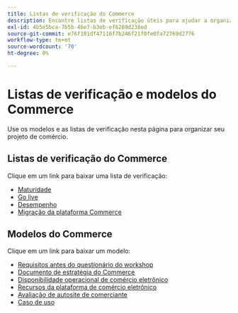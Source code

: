 ```yaml
---
title: Listas de verificação do Commerce
description: Encontre listas de verificação úteis para ajudar a organizar seu projeto de comércio eletrônico.
exl-id: 4b5e5bca-7b5b-46e7-b3eb-ef6289d238ed
source-git-commit: e76f101df47116f7b246f21f0fe0fa72769d2776
workflow-type: tm+mt
source-wordcount: '70'
ht-degree: 0%

---
```


# Listas de verificação e modelos do Commerce

Use os modelos e as listas de verificação nesta página para organizar seu projeto de comércio.

## Listas de verificação do Commerce

Clique em um link para baixar uma lista de verificação:

- [Maturidade](../../assets/playbooks/checklists/maturity.pptx)
- [Go live](../../assets/playbooks/checklists/go-live.pptx)
- [Desempenho](../../assets/playbooks/checklists/performance.pptx)
- [Migração da plataforma Commerce](../../assets/playbooks/checklists/commerce-platform-migration.pptx)

## Modelos do Commerce

Clique em um link para baixar um modelo:

- [Requisitos antes do questionário do workshop](../../assets/playbooks/templates/requirements-questionnaire.pptx)
- [Documento de estratégia do Commerce](../../assets/playbooks/templates/commerce-strategy-document.pptx)
- [Disponibilidade operacional de comércio eletrônico](../../assets/playbooks/templates/ecommerce-operational-readiness.pptx)
- [Recursos da plataforma de comércio eletrônico](../../assets/playbooks/templates/ecommerce-platform-features.pptx)
- [Avaliação de autosite de comerciante](../../assets/playbooks/templates/merchant-self-site-assessment.pptx)
- [Caso de uso](../../assets/playbooks/templates/use-case.pptx)
